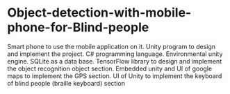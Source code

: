 # Object-detection-with-mobile-phone-for-Blind-people
 Smart phone to use the mobile application on it.
 Unity program to design and implement the project.
 C# programming language.
 Environmental unity engine.
 SQLite as a data base.
 TensorFlow library to design and implement the object recognition object section.
 Embedded unity and UI of google maps to implement the GPS section.
 UI of Unity to implement the keyboard of blind people (braille keyboard) section
